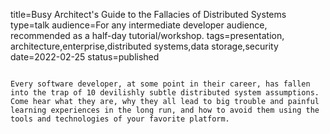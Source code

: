 title=Busy Architect's Guide   to the Fallacies of Distributed Systems
type=talk
audience=For any intermediate developer audience, recommended as a half-day tutorial/workshop.
tags=presentation, architecture,enterprise,distributed systems,data storage,security
date=2022-02-25
status=published
~~~~~~

Every software developer, at some point in their career, has fallen into the trap of 10 devilishly subtle distributed system assumptions. Come hear what they are, why they all lead to big trouble and painful learning experiences in the long run, and how to avoid them using the tools and technologies of your favorite platform.
    

